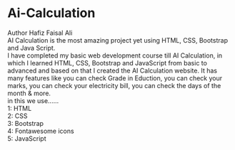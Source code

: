 # Ai-Calculation
Author Hafiz Faisal Ali
<br>
AI Calculation is the most amazing project yet using HTML, CSS, Bootstrap and Java Script.
<br>
I have completed my basic web development course till AI Calculation, in which I learned HTML, CSS, Bootstrap and JavaScript from basic to advanced and based on that I created the AI Calculation website. It has many features like you can check Grade in Eduction, you can check your marks, you can check your electricity bill, you can check the days of the month & more.
<br>
in this we use......
<br>
1: HTML
<br>
2: CSS
<br>
3: Bootstrap
<br>
4: Fontawesome icons
<br>
5: JavaScript
